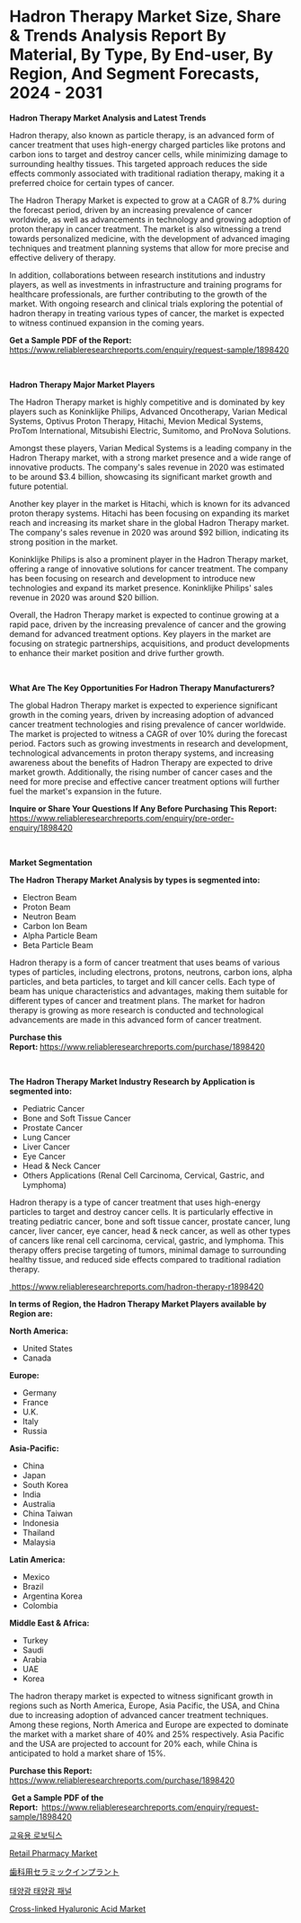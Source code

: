 <p><h1>Hadron Therapy Market Size, Share & Trends Analysis Report By Material, By Type, By End-user, By Region, And Segment Forecasts, 2024 - 2031</h1></p><p><strong>Hadron Therapy Market Analysis and Latest Trends</strong></p>
<p><p>Hadron therapy, also known as particle therapy, is an advanced form of cancer treatment that uses high-energy charged particles like protons and carbon ions to target and destroy cancer cells, while minimizing damage to surrounding healthy tissues. This targeted approach reduces the side effects commonly associated with traditional radiation therapy, making it a preferred choice for certain types of cancer.</p><p>The Hadron Therapy Market is expected to grow at a CAGR of 8.7% during the forecast period, driven by an increasing prevalence of cancer worldwide, as well as advancements in technology and growing adoption of proton therapy in cancer treatment. The market is also witnessing a trend towards personalized medicine, with the development of advanced imaging techniques and treatment planning systems that allow for more precise and effective delivery of therapy.</p><p>In addition, collaborations between research institutions and industry players, as well as investments in infrastructure and training programs for healthcare professionals, are further contributing to the growth of the market. With ongoing research and clinical trials exploring the potential of hadron therapy in treating various types of cancer, the market is expected to witness continued expansion in the coming years.</p></p>
<p><strong>Get a Sample PDF of the Report:&nbsp;</strong> <a href="https://www.reliableresearchreports.com/enquiry/request-sample/1898420">https://www.reliableresearchreports.com/enquiry/request-sample/1898420</a></p>
<p>&nbsp;</p>
<p><strong>Hadron Therapy Major Market Players</strong></p>
<p><p>The Hadron Therapy market is highly competitive and is dominated by key players such as Koninklijke Philips, Advanced Oncotherapy, Varian Medical Systems, Optivus Proton Therapy, Hitachi, Mevion Medical Systems, ProTom International, Mitsubishi Electric, Sumitomo, and ProNova Solutions.</p><p>Amongst these players, Varian Medical Systems is a leading company in the Hadron Therapy market, with a strong market presence and a wide range of innovative products. The company's sales revenue in 2020 was estimated to be around $3.4 billion, showcasing its significant market growth and future potential.</p><p>Another key player in the market is Hitachi, which is known for its advanced proton therapy systems. Hitachi has been focusing on expanding its market reach and increasing its market share in the global Hadron Therapy market. The company's sales revenue in 2020 was around $92 billion, indicating its strong position in the market.</p><p>Koninklijke Philips is also a prominent player in the Hadron Therapy market, offering a range of innovative solutions for cancer treatment. The company has been focusing on research and development to introduce new technologies and expand its market presence. Koninklijke Philips' sales revenue in 2020 was around $20 billion.</p><p>Overall, the Hadron Therapy market is expected to continue growing at a rapid pace, driven by the increasing prevalence of cancer and the growing demand for advanced treatment options. Key players in the market are focusing on strategic partnerships, acquisitions, and product developments to enhance their market position and drive further growth.</p></p>
<p>&nbsp;</p>
<p><strong>What Are The Key Opportunities For Hadron Therapy Manufacturers?</strong></p>
<p><p>The global Hadron Therapy market is expected to experience significant growth in the coming years, driven by increasing adoption of advanced cancer treatment technologies and rising prevalence of cancer worldwide. The market is projected to witness a CAGR of over 10% during the forecast period. Factors such as growing investments in research and development, technological advancements in proton therapy systems, and increasing awareness about the benefits of Hadron Therapy are expected to drive market growth. Additionally, the rising number of cancer cases and the need for more precise and effective cancer treatment options will further fuel the market's expansion in the future.</p></p>
<p><strong>Inquire or Share Your Questions If Any Before Purchasing This Report:</strong> <a href="https://www.reliableresearchreports.com/enquiry/pre-order-enquiry/1898420">https://www.reliableresearchreports.com/enquiry/pre-order-enquiry/1898420</a></p>
<p>&nbsp;</p>
<p><strong>Market Segmentation</strong></p>
<p><strong>The Hadron Therapy Market Analysis by types is segmented into:</strong></p>
<p><ul><li>Electron Beam</li><li>Proton Beam</li><li>Neutron Beam</li><li>Carbon Ion Beam</li><li>Alpha Particle Beam</li><li>Beta Particle Beam</li></ul></p>
<p><p>Hadron therapy is a form of cancer treatment that uses beams of various types of particles, including electrons, protons, neutrons, carbon ions, alpha particles, and beta particles, to target and kill cancer cells. Each type of beam has unique characteristics and advantages, making them suitable for different types of cancer and treatment plans. The market for hadron therapy is growing as more research is conducted and technological advancements are made in this advanced form of cancer treatment.</p></p>
<p><strong>Purchase this Report:&nbsp;</strong><a href="https://www.reliableresearchreports.com/purchase/1898420">https://www.reliableresearchreports.com/purchase/1898420</a></p>
<p>&nbsp;</p>
<p><strong>The Hadron Therapy Market Industry Research by Application is segmented into:</strong></p>
<p><ul><li>Pediatric Cancer</li><li>Bone and Soft Tissue Cancer</li><li>Prostate Cancer</li><li>Lung Cancer</li><li>Liver Cancer</li><li>Eye Cancer</li><li>Head & Neck Cancer</li><li>Others Applications (Renal Cell Carcinoma, Cervical, Gastric, and Lymphoma)</li></ul></p>
<p><p>Hadron therapy is a type of cancer treatment that uses high-energy particles to target and destroy cancer cells. It is particularly effective in treating pediatric cancer, bone and soft tissue cancer, prostate cancer, lung cancer, liver cancer, eye cancer, head & neck cancer, as well as other types of cancers like renal cell carcinoma, cervical, gastric, and lymphoma. This therapy offers precise targeting of tumors, minimal damage to surrounding healthy tissue, and reduced side effects compared to traditional radiation therapy.</p></p>
<p><a href="https://www.reliableresearchreports.com/hadron-therapy-r1898420">&nbsp;https://www.reliableresearchreports.com/hadron-therapy-r1898420</a></p>
<p><strong>In terms of Region, the Hadron Therapy Market Players available by Region are:</strong></p>
<p>
    <p> <strong> North America: </strong>
        <ul>
            <li>United States</li>
            <li>Canada</li>
        </ul>
        </p> 
    <p> <strong> Europe: </strong>
        <ul>
            <li>Germany</li>
            <li>France</li>
            <li>U.K.</li>
            <li>Italy</li>
            <li>Russia</li>
        </ul>
        </p> 
    <p> <strong> Asia-Pacific: </strong>
        <ul>
            <li>China</li>
            <li>Japan</li>
            <li>South Korea</li>
            <li>India</li>
            <li>Australia</li>
            <li>China Taiwan</li>
            <li>Indonesia</li>
            <li>Thailand</li>
            <li>Malaysia</li>
        </ul>
        </p> 
    <p> <strong> Latin America: </strong>
        <ul>
            <li>Mexico</li>
            <li>Brazil</li>
            <li>Argentina Korea</li>
            <li>Colombia</li>
        </ul>
        </p> 
    <p> <strong> Middle East & Africa: </strong>
        <ul>
            <li>Turkey</li>
            <li>Saudi</li>
            <li>Arabia</li>
            <li>UAE</li>
            <li>Korea</li>
        </ul>
    </p>
    </p>
<p><p>The hadron therapy market is expected to witness significant growth in regions such as North America, Europe, Asia Pacific, the USA, and China due to increasing adoption of advanced cancer treatment techniques. Among these regions, North America and Europe are expected to dominate the market with a market share of 40% and 25% respectively. Asia Pacific and the USA are projected to account for 20% each, while China is anticipated to hold a market share of 15%.</p></p>
<p><strong>Purchase this Report: </strong><a href="https://www.reliableresearchreports.com/purchase/1898420">https://www.reliableresearchreports.com/purchase/1898420</a></p>
<p>&nbsp;<strong>Get a Sample PDF of the Report:&nbsp;&nbsp;</strong><a href="https://www.reliableresearchreports.com/enquiry/request-sample/1898420">https://www.reliableresearchreports.com/enquiry/request-sample/1898420</a></p>
<p><strong></strong></p>
<p><p><a href="https://github.com/Elenrrera7685/Market-Research-Report-List-1/blob/main/688523942350.md">교육용 로보틱스</a></p><p><a href="https://github.com/sonuprakash1/Market-Research-Report-List-2/blob/main/retail-pharmacy-market.md">Retail Pharmacy Market</a></p><p><a href="https://github.com/ReyesKohler20231/Market-Research-Report-List-1/blob/main/666052446430.md">歯科用セラミックインプラント</a></p><p><a href="https://github.com/vsn7qpua81q/Market-Research-Report-List-2/blob/main/235334842349.md">태양광 태양광 패널</a></p><p><a href="https://issuu.com/reportprime-2/docs/cross-linked-hyaluronic-acid-market-size-2030.pptx">Cross-linked Hyaluronic Acid Market</a></p></p>